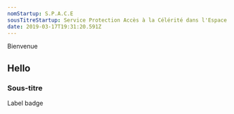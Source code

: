 ```yaml
---
nomStartup: S.P.A.C.E
sousTitreStartup: Service Protection Accès à la Célérité dans l'Espace
date: 2019-03-17T19:31:20.591Z
---
```

Bienvenue

## Hello

### Sous-titre

<p class="fr-badge">Label badge</p>

<script>window.alert("hello");</script>